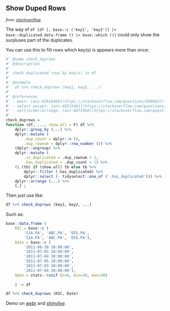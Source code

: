 
## Show Duped Rows

<sup>*from: [stachoverflow](https://stackoverflow.com/questions/6986657/find-duplicated-rows-based-on-2-columns-in-data-frame-in-r/78303407#78303407)*</sup>

The way of `df [df [, base::c ('key1', 'key2')] |> base::duplicated.data.frame () |> base::which ()]` could only show the surpluses part of the duplicates.

You can use this to filt rows which key(s) is appears more than once: 

~~~ r
#' @name check_duprows
#' @description 
#' 
#' check duplicated rows by key(s) in df
#' 
#' @example 
#' `df %>% check_duprows (key1, key2, ...)`
#' 
#' @references 
#' - main: [ans-62616469](https://stackoverflow.com/questions/6986657/find-duplicated-rows-based-on-2-columns-in-data-frame-in-r/62616469#62616469)
#' - select except: [ans-49515461](https://stackoverflow.com/questions/49515311/dplyr-select-all-variables-except-for-those-contained-in-vector/49515461#49515461)
#' - sort/order/arrange: [ans-6871968](https://stackoverflow.com/questions/1296646/sort-order-data-frame-rows-by-multiple-columns/6871968#6871968)
#' 
check_duprows = 
function (df, ..., show.all = F) df %>% 
	dplyr::group_by (...) %>% 
	dplyr::mutate (
		.dup_count = dplyr::n (), 
		.dup_rownum = dplyr::row_number ()) %>% 
	(dplyr::ungroup) %>% 
	dplyr::mutate (
		.is_duplicated = .dup_rownum > 1, 
		.has_duplicated = .dup_count > 1) %>% 
	(\ (tb) if (show.all) tb else tb %>% 
		dplyr::filter (.has_duplicated) %>% 
		dplyr::select (- tidyselect::one_of ('.has_duplicated'))) %>% 
	dplyr::arrange (...) %>% 
	{.} ;
~~~

Then just use like: 

~~~ r
df %>% check_duprows (key1, key2, ...)
~~~

Such as: 

~~~ r
base::data.frame (
	RIC = base::c (
		'S1A.PA', 'ABC.PA', 'EFG.PA', 
		'S1A.PA', 'ABC.PA', 'EFG.PA'), 
	Date = base::c (
		'2011-06-30 20:00:00', 
		'2011-07-03 20:00:00', 
		'2011-07-04 20:00:00', 
		'2011-07-05 20:00:00', 
		'2011-07-03 20:00:00', 
		'2011-07-04 20:00:00'), 
	Open = stats::runif (n=6, min=20, max=30)
	
	) -> df

df %>% check_duprows (RIC, Date)
~~~

Demo on *[webr](https://webr.r-wasm.org/latest)* and *[shinylive](https://shinylive.io/r/editor/#code=NobwRAdghgtgpmAXGAxgCzig1gWgCYCuADgE4D2A7gM4B0ASmADSpkQAuc7SYANgJYAjElBIBPAAQAKGFADmJPmzYkAlAB0IGgMQBycQAFo8cekxYA+oVKUq2vfrxwqKBUTZ9W4u14i6TGbHErfhQoDjxxcmpxAQksOFFJKhVxPggggDNvb304AA9YIh44Hz8AAzwM8QBSAD5q-zNLYiiqKXjRAEZGcQ6AJh6aIZUy7N97EjgMuEmIFCdSvRxxGTTEcWAoCCocADY+3c7dgBZdgE4AXUk0JSIqRAB6B6o2KGwyADcZjJ5KGhQyDAHgBHAhOdysKgPc4ADl2uwArAB2B4ZNJ4fDEEJhOAY1o4ARQKi4nCsHB9HAAngEGDbHBpfBhKA4DLCeD0iA4EjQg5HU5nLT7Q4nc7qcbiZbE4ooNjifLzNzrTZ045nBGdBGnTpXG5sO6PZ6vd5fEg-P4AoGg8EebYPVXqhEAZk6nQeeCKohIOClmDYOCgPB4OA+Ij4UAExR28rgbhZZC9bDQZGJlNYrzSJIZXxl8btao1Wq09oLhzFfkl8bYD3jjm5ImEEFkcCVWx2uxhSM6Z3bOtu9yeLzeWE+31+FH+gJBYJeNqhnT63ZFz0rpJItcZrxZbLgXJsBNEOBgBB47iKO6pNNt7c73Zhgo7XfbZb0GlM2Ga1miAF4fBkCHMIXSSRKkGIYeioJNxwDHhxB-AAxFJKhqeofDUNh3R4T1EEQeQyGIcxYikIYaBSOoGg0NCMKwxAj1eDgpAotg0JoKxzABf9ZR-KiSGwoCVB6RjmNYqIIBpWCgg9HjECicxRJgAQZikFRSJQxjgMk7D-1w4gVPIzR0I0miCDokpJEEtgaD4KgP2xcJxJY-CRLE2pxG6VCmIstAiRsvhQjsn8HKINi8PYcQXM6XT3LMtQpDYAQUj4KokkgmhoJSOK5R4YlxAysj3Mowy0RPRTJBoLzrOCXycTwSLzO47CfRlKRlncPBREathsNYOBzDIJKdDK7zKr83EdGU2r9PqxB6y2JsiOGZC9LQkAaAAX3EABuCjNHFAAROAYDIbbCWJbC8CZGhWVgUzGLoABJABhcSTubRAUAY-S0J0ABlToAEEaAABT+nQeh0P6ACEHqBkGwYAUTggBxGHQfytgfv+lGwch6HgdRnQEeRvH+Pc3acWeolXveszPvRvoAAYXRwendhwR16fEBnEHp+nufp1HzJ0BmmfppFmcdTneZ5vmBdpoXGc6Zmxfp45Jb5mWBLl4XFdF5mETV6WedltCvu1pXxYNqX+c1k26YV82VctmWScYgB5IhOHEwc2HuaT-0SqQIC-XYehgNIvwZ0OoDyL92bFE39JSHAXMqbakLyt8LCsVopHuh6ejJjgVDAVaLiAA)*.

